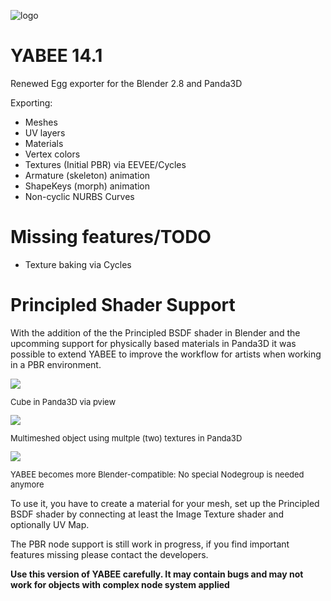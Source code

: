 ![logo](http://i.imgur.com/lVMTcfS.png)


YABEE 14.1
=====
Renewed Egg exporter for the Blender 2.8 and Panda3D

Exporting:
- Meshes
- UV layers
- Materials 
- Vertex colors
- Textures (Initial PBR) via EEVEE/Cycles
- Armature (skeleton) animation
- ShapeKeys (morph) animation
- Non-cyclic NURBS Curves

Missing features/TODO
=====
- Texture baking via Cycles

Principled Shader Support
=====
With the addition of the the Principled BSDF shader in Blender and the upcomming support for physically based materials 
in Panda3D it was possible to extend YABEE to improve the workflow for artists when working in a PBR environment. 

<img src="http://pasteall.org/pic/show.php?id=c278bebee6e22ce886ffd4448948c70f" />
<p style="font-size: small">Cube in Panda3D via pview</p>

<img src="http://pasteall.org/pic/show.php?id=577bde9e918f165b565fbfe48af5e640" />
<p style="font-size: small">Multimeshed object using multple (two) textures in Panda3D</p>

<img src="http://pasteall.org/pic/show.php?id=0ba65151691c7eb6873771d89c77c466" />
<p style="font-size: small">YABEE becomes more Blender-compatible: No special Nodegroup is needed anymore</p>

To use it, you have to create a material for your mesh, set up the Principled BSDF shader 
by connecting at least the Image Texture shader and optionally UV Map.

The PBR node support is still work in progress, if you find important features missing please contact the developers.

**Use this version of YABEE carefully. It may contain bugs and may not work for objects with complex node system 
applied**
